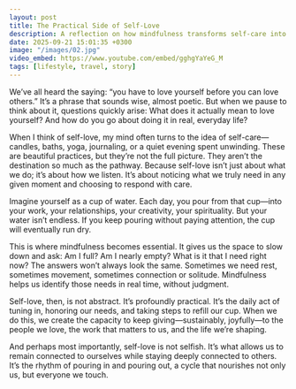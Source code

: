 ```yaml
---
layout: post
title: The Practical Side of Self-Love
description: A reflection on how mindfulness transforms self-care into a pathway for self-connection.
date: 2025-09-21 15:01:35 +0300
image: "/images/02.jpg"
video_embed: https://www.youtube.com/embed/gghgYaYeG_M
tags: [lifestyle, travel, story]
---
```


We’ve all heard the saying: “you have to love yourself before you can love others.” It’s a phrase that sounds wise, almost poetic. But when we pause to think about it, questions quickly arise: What does it actually mean to love yourself? And how do you go about doing it in real, everyday life?

When I think of self-love, my mind often turns to the idea of self-care—candles, baths, yoga, journaling, or a quiet evening spent unwinding. These are beautiful practices, but they’re not the full picture. They aren’t the destination so much as the pathway. Because self-love isn’t just about what we do; it’s about how we listen. It’s about noticing what we truly need in any given moment and choosing to respond with care.

Imagine yourself as a cup of water. Each day, you pour from that cup—into your work, your relationships, your creativity, your spirituality. But your water isn’t endless. If you keep pouring without paying attention, the cup will eventually run dry.

This is where mindfulness becomes essential. It gives us the space to slow down and ask: Am I full? Am I nearly empty? What is it that I need right now? The answers won’t always look the same. Sometimes we need rest, sometimes movement, sometimes connection or solitude. Mindfulness helps us identify those needs in real time, without judgment.

Self-love, then, is not abstract. It’s profoundly practical. It’s the daily act of tuning in, honoring our needs, and taking steps to refill our cup. When we do this, we create the capacity to keep giving—sustainably, joyfully—to the people we love, the work that matters to us, and the life we’re shaping.

And perhaps most importantly, self-love is not selfish. It’s what allows us to remain connected to ourselves while staying deeply connected to others. It’s the rhythm of pouring in and pouring out, a cycle that nourishes not only us, but everyone we touch.
